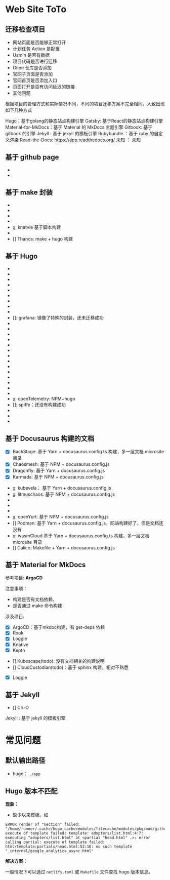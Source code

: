 # Web Site ToTo

## 迁移检查项目

- 网站页面是否能够正常打开
- 计划任务 Action 是配置
- Uamin 是否有数据
- 项目代码是否进行迁移
- Gitee 仓库是否添加
- 官网子页面是否添加
- 官网首页是否添加入口
- 页面打开是否有访问延迟的链接
- 其他问题


根据项目的管理方式和实际情况不同，不同的项目迁移方案不完全相同，大致出现如下几种方式

Hugo：基于golang的静态站点构建引擎
Gatsby: 基于React的静态站点构建引擎
Material-for-MkDocs：基于 Material 的 MkDocs 主题引擎
Gitbook: 基于 gitbook 的引擎
Jekyll : 基于 jekyll 的模板引擎
Rubybundle ：基于 ruby 的自定义渲染
Read-the-Docs: https://app.readthedocs.org/
未知 ： 未知




## 基于 github page

- [x]: kubevirt
- [x]: rook


## 基于 make 封装

- [x]: buildpacks
- [x]: cloud-custodian
- [x]: coressplane:,基于netlify_build脚本构建的文档
- [x]: keptn
- [x]: knatvie 基于脚本构建
- [x]: kubeedge
- [] Thanos: make + hugo 构建

## 基于 Hugo 

- [x]: cloudevents
- [x]: containerd
- [x]: coredns
- [x]: cni
- [x]: dapr
- [x]: emissary-ingress
- [x]: etcd
- [x]: falco
- [x]: fluxcd
- []: grafana: 镜像了特殊的封装，还未迁移成功
- [x]: grpc
- [x]: harbor
- [x]: helm
- [x]: in-toto
- [x]: istio
- [x]: jaeger
- [x]: keda
- [x]: kubeflow：文档在多层子目录中
- [x]: kubernetes
- [x]: kyverno
- [x]: letsencrypt
- [x]: linkerd
- [x]: longhorn
- [x]: notary
- [x]: openTelemetry: NPM+hugo
- []: spiffe：还没有构建成功
- [x]: tikv
- [x]: vitess
- [x]: volcano



## 基于 Docusaurus 构建的文档

- [x] BackStage: 基于 Yarn + docusaurus.config.ts 构建，多一层文档 microsite 目录
- [x] Chaosmesh: 基于 NPM + docusaurus.config.js
- [x] Dragonfly:  基于 Yarn + docusaurus.config.js
- [x] Karmada: 基于 NPM + docusaurus.config.js
- [x]: kubevela： 基于 Yarn + docusaurus.config.js
- [x]: litmuschaos: 基于 NPM + docusaurus.config.js
- [x]: openCost
- [x]: OpenFeature
- [x]: OpenKruise
- [x]: openYurt: 基于 NPM + docusaurus.config.js
- [] Podman:  基于 Yarn + docusaurus.config.js，网站构建好了，但是文档还没有
- [x]: wasmCloud 基于 Yarn + docusaurus.config.ts 构建，多一层文档 microsite 目录
- [] Calico: Makefile + Yarn + docusaurus.config.js


## 基于 Material for MkDocs

参考项目:  **ArgoCD**

注意事项：
- 构建是否有文档依赖，
- 是否通过 make 命令构建

涉及项目:
- [x] ArgoCD：基于mkdoc构建，有 get-deps 依赖
- [x] Rook
- [x] Loggie
- [x] Knative
- [x] Keptn
- [] Kubescape(todo): 没有文档相关的构建说明
- [] CloudCustodian(todo)：基于 sphinx 构建，相对不熟悉
- [x] Loggie


## 基于 Jekyll

- [] Cri-O


Jekyll : 基于 jekyll 的模板引擎



# 常见问题

## 默认输出路径

- hugo： `./app`



## Hugo 版本不匹配

**现象：**

- 缺少以来模板。如

```
ERROR render of "section" failed: "/home/runner/.cache/hugo_cache/modules/filecache/modules/pkg/mod/github.com/google/docsy@v0.6.0/layouts/_default/baseof.html:4:7": execute of template failed: template: adopters/list.html:4:7: executing "adopters/list.html" at <partial "head.html" .>: error calling partial: execute of template failed: html/template:partials/head.html:52:16: no such template "_internal/google_analytics_async.html"
```

**解决方案：**

一般情况下可以通过 `netlify.toml` 或 `Makefile` 文件查找 hugo 版本信息。
